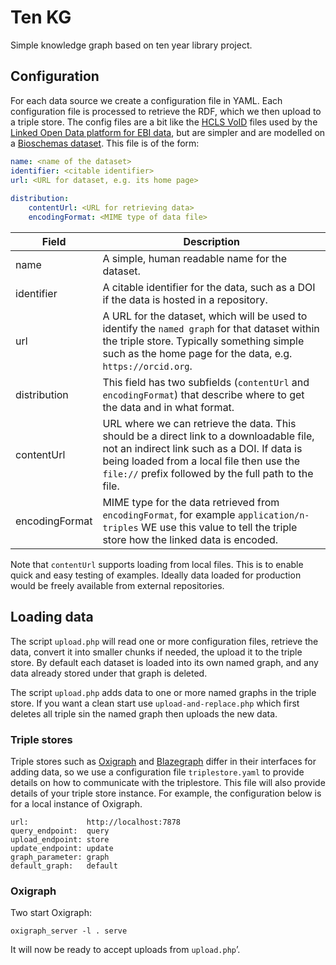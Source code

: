 # Ten KG

Simple knowledge graph based on ten year library project.

## Configuration

For each data source we create a configuration file in YAML. Each configuration file is processed to retrieve the RDF, which we then upload to a triple store. The config files are a bit like the [HCLS VoID](https://www.w3.org/TR/hcls-dataset/) files used by the [Linked Open Data platform for EBI data](https://www.ebi.ac.uk/rdf/), but are simpler and are modelled on a [Bioschemas dataset](https://bioschemas.org/profiles/Dataset).
This file is of the form:

```yaml
name: <name of the dataset>
identifier: <citable identifier>
url: <URL for dataset, e.g. its home page>
    
distribution:
    contentUrl: <URL for retrieving data>
    encodingFormat: <MIME type of data file>
```

Field | Description
--- | ---
name | A simple, human readable name for the dataset.
identifier | A citable identifier for the data, such as a DOI if the data is hosted in a repository. 
url | A URL for the dataset, which will be used to identify the `named graph` for that dataset within the triple store. Typically something simple such as the home page for the data, e.g. `https://orcid.org`. 
distribution | This field has two subfields (`contentUrl` and `encodingFormat`) that describe where to get the data and in what format.
contentUrl | URL where we can retrieve the data. This should be a direct link to a downloadable file, not an indirect link such as a DOI. If data is being loaded from a local file then use the `file://` prefix followed by the full path to the file. 
encodingFormat | MIME type for the data retrieved from `encodingFormat`, for example `application/n-triples` WE use this value to tell the triple store how the linked data is encoded.

Note that `contentUrl` supports loading from local files. This is to enable quick and easy testing of examples. Ideally data loaded for production would be freely available from external repositories.

## Loading data

The script `upload.php` will read one or more configuration files, retrieve the data, convert it into smaller chunks if needed, the upload it to the triple store. By default each dataset is loaded into its own named graph, and any data already stored under that graph is deleted.

The script `upload.php` adds data to one or more named graphs in the triple store. If you want a clean start use `upload-and-replace.php` which first deletes all triple sin the named graph then uploads the new data.


### Triple stores

Triple stores such as [Oxigraph](https://crates.io/crates/oxigraph_server) and [Blazegraph](https://blazegraph.com) differ in their interfaces for adding data, so we use a configuration file `triplestore.yaml` to provide details on how to communicate with the triplestore. This file will also provide details of your triple store instance. For example, the configuration below is for a local instance of Oxigraph.

```
url:             http://localhost:7878
query_endpoint:  query
upload_endpoint: store
update_endpoint: update
graph_parameter: graph
default_graph:   default
```

### Oxigraph

Two start Oxigraph:

```
oxigraph_server -l . serve 
```

It will now be ready to accept uploads from `upload.php`’.

